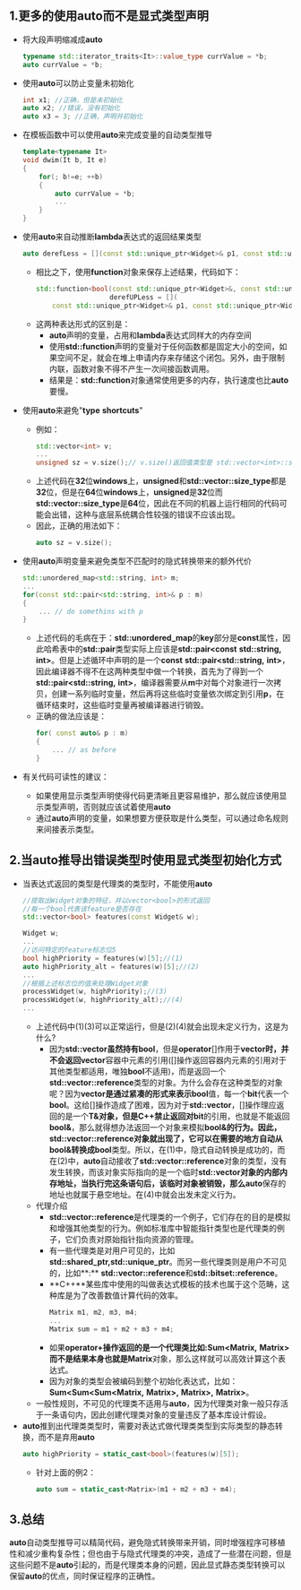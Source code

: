 ## 1.更多的使用auto而不是显式类型声明

- 将大段声明缩减成**auto**
    ```c++
    typename std::iterator_traits<It>::value_type currValue = *b;
    auto currValue = *b;
    ```

- 使用**auto**可以防止变量未初始化
    ```c++
    int x1; //正确，但是未初始化
    auto x2; //错误，没有初始化
    auto x3 = 3; //正确，声明并初始化
    ```

- 在模板函数中可以使用**auto**来完成变量的自动类型推导
    ```c++
    template<typename It>
    void dwim(It b, It e)
    {
        for(; b!=e; ++b)
        {
            auto currValue = *b;
            ...
        }   
    }
    ```

- 使用**auto**来自动推断**lambda**表达式的返回结果类型
    ```c++
    auto derefLess = [](const std::unique_ptr<Widget>& p1, const std::unique_ptr<Widget>& p2){ return *p1 < *p2; };
    ```
    - 相比之下，使用**function**对象来保存上述结果，代码如下：
        ```c++
        std::function<bool(const std::unique_ptr<Widget>&, const std::unique_ptr<Widget>& )> 
        　　               derefUPLess = [](
            const std::unique_ptr<Widget>& p1, const std::unique_ptr<Widget>& p2){ return *p1 < *p2; };
        ```
    - 这两种表达形式的区别是：
        - **auto**声明的变量，占用和**lambda**表达式同样大的内存空间
        - 使用**std::function**声明的变量对于任何函数都是固定大小的空间，如果空间不足，就会在堆上申请内存来存储这个闭包。另外，由于限制内联，函数对象不得不产生一次间接函数调用。
        - 结果是：**std::function**对象通常使用更多的内存，执行速度也比**auto**要慢。
- 使用**auto**来避免"**type** **shortcuts**"
    - 例如：
        ```c++
        std::vector<int> v;
        ...
        unsigned sz = v.size();// v.size()返回值类型是 std::vector<int>::size_type, 指定是一种无符号整型类型
        ```
    - 上述代码在**32**位**windows**上，**unsigned**和**std::vector<int>::size\_type**都是**32**位，但是在**64**位**windows**上，**unsigned**是**32**位而**std::vector<int>::size\_type**是**64**位，因此在不同的机器上运行相同的代码可能会出错，这种与底层系统耦合性较强的错误不应该出现。
    - 因此，正确的用法如下：
        ```c++
        auto sz = v.size(); 
        ```
- 使用**auto**声明变量来避免类型不匹配时的隐式转换带来的额外代价
    ```c++
    std::unordered_map<std::string, int> m;
    ...
    for(const std::pair<std::string, int>& p : m)
    {
        ... // do somethins with p   
    }
    ```
    - 上述代码的毛病在于：**std::unordered\_map**的**key**部分是**const**属性，因此哈希表中的**std::pair**类型实际上应该是**std::pair<const** **std::string,** **int>**。但是上述循环中声明的是一个**const** **std::pair<std::string,** **int>**，因此编译器不得不在这两种类型中做一个转换，首先为了得到一个**std::pair<std::string,** **int>**，编译器需要从**m**中对每个对象进行一次拷贝，创建一系列临时变量，然后再将这些临时变量依次绑定到引用**p**，在循环结束时，这些临时变量再被编译器进行销毁。
    - 正确的做法应该是：
        ```c++
        for( const auto& p : m)
        {
            ... // as before
        }
        ```
- 有关代码可读性的建议：
    - 如果使用显示类型声明使得代码更清晰且更容易维护，那么就应该使用显示类型声明，否则就应该试着使用**auto**
    - 通过**auto**声明的变量，如果想要方便获取是什么类型，可以通过命名规则来间接表示类型。

## 2.当auto推导出错误类型时使用显式类型初始化方式

- 当表达式返回的类型是代理类的类型时，不能使用**auto**
    ```c++
    //提取出Widget对象的特征，并以vector<bool>的形式返回
    //每一个bool代表该feature是否存在
    std::vector<bool> features(const Widget& w);

    Widget w;
    ...
    //访问特定的feature标志位5
    bool highPriority = features(w)[5];//(1)
    auto highPriority_alt = features(w)[5];//(2)
    ...
    //根据上述标志位的值来处理Widget对象
    processWidget(w, highPriority);//(3)
    processWidget(w, highPriority_alt);//(4)
    ...
    ```
    - 上述代码中(1)(3)可以正常运行，但是(2)(4)就会出现未定义行为，这是为什么?
        - 因为**std::vector<bool>**虽然持有**bool**，但是**operator**[]作用于**vector<bool>**时，并不会返回**vector**容器中元素的引用([]操作返回容器内元素的引用对于其他类型都适用，唯独**bool**不适用)，而是返回一个**std::vector<bool>::reference**类型的对象。为什么会存在这种类型的对象呢？因为**vector<bool>**是通过紧凑的形式来表示**bool**值，每一个**bit**代表一个**bool**。这给[]操作造成了困难，因为对于**std::vector<T>**，[]操作理应返回的是一个**T&**对象，但是**C++**禁止返回对**bit**的引用，也就是不能返回**bool&**，那么就得想办法返回一个对象来模拟**bool&**的行为。因此，**std::vector<bool>::reference**对象就出现了，它可以在需要的地方自动从**bool&**转换成**bool**类型。所以，在(1)中，隐式自动转换是成功的，而在(2)中，**auto**自动接收了**std::vector<bool>::reference**对象的类型，没有发生转换，而该对象实际指向的是一个临时**std::vector<bool>**对象的内部内存地址，当执行完这条语句后，该临时对象被销毁，那么**auto**保存的地址也就属于悬空地址。在(4)中就会出发未定义行为。
    - 代理介绍
        - **std::vector<bool>::reference**是代理类的一个例子，它们存在的目的是模拟和增强其他类型的行为。例如标准库中智能指针类型也是代理类的例子，它们负责对原始指针指向资源的管理。
        - 有一些代理类是对用户可见的，比如**std::shared\_ptr,std::unique\_ptr**。而另一些代理类则是用户不可见的，比如**:** **std::vector<bool>::reference**和**std::bitset::reference**。
        - **C++**某些库中使用的叫做表达式模板的技术也属于这个范畴，这种库是为了改善数值计算代码的效率。
            ```c++
            Matrix m1, m2, m3, m4;
            ...
            Matrix sum = m1 + m2 + m3 + m4;
            ```
        - 如果**operator+**操作返回的是一个代理类比如**:Sum<Matrix,** **Matrix>**而不是结果本身也就是**Matrix**对象，那么这样就可以高效计算这个表达式。
        - 因为对象的类型会被编码到整个初始化表达式，比如：**Sum<Sum<Sum<Matrix,** **Matrix>,** **Matrix>,** **Matrix>**。
    - 一般性规则，不可见的代理类不适用与**auto**，因为代理类对象一般只存活于一条语句内，因此创建代理类对象的变量违反了基本库设计假设。
- **auto**推到出代理类类型时，需要对表达式做代理类类型到实际类型的静态转换，而不是弃用**auto**
    ```c++
    auto highPriority = static_cast<bool>(features(w)[5]);
    ```
    - 针对上面的例2：
        ```c++
        auto sum = static_cast<Matrix>(m1 + m2 + m3 + m4);
        ```

## 3.总结

**auto**自动类型推导可以精简代码，避免隐式转换带来开销，同时增强程序可移植性和减少重构复杂性；但也由于与隐式代理类的冲突，造成了一些潜在问题，但是这些问题不是**auto**引起的，而是代理类本身的问题，因此显式静态类型转换可以保留**auto**的优点，同时保证程序的正确性。
